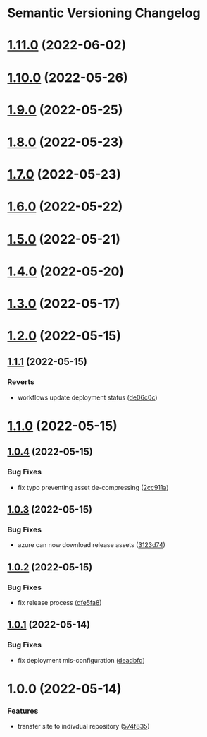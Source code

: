 # Semantic Versioning Changelog

# [1.11.0](https://github.com/myHill-Cycling/AstraWeb/compare/v1.10.0...v1.11.0) (2022-06-02)

# [1.10.0](https://github.com/myHill-Cycling/AstraWeb/compare/v1.9.0...v1.10.0) (2022-05-26)

# [1.9.0](https://github.com/myHill-Cycling/AstraWeb/compare/v1.8.0...v1.9.0) (2022-05-25)

# [1.8.0](https://github.com/myHill-Cycling/AstraWeb/compare/v1.7.0...v1.8.0) (2022-05-23)

# [1.7.0](https://github.com/myHill-Cycling/AstraWeb/compare/v1.6.0...v1.7.0) (2022-05-23)

# [1.6.0](https://github.com/myHill-Cycling/AstraWeb/compare/v1.5.0...v1.6.0) (2022-05-22)

# [1.5.0](https://github.com/myHill-Cycling/AstraWeb/compare/v1.4.0...v1.5.0) (2022-05-21)

# [1.4.0](https://github.com/myHill-Cycling/AstraWeb/compare/v1.3.0...v1.4.0) (2022-05-20)

# [1.3.0](https://github.com/myHill-Cycling/AstraWeb/compare/v1.2.0...v1.3.0) (2022-05-17)

# [1.2.0](https://github.com/myHill-Cycling/AstraWeb/compare/v1.1.1...v1.2.0) (2022-05-15)

## [1.1.1](https://github.com/myHill-Cycling/AstraWeb/compare/v1.1.0...v1.1.1) (2022-05-15)


### Reverts

* workflows update deployment status ([de06c0c](https://github.com/myHill-Cycling/AstraWeb/commit/de06c0c25ac22cea97c7f9242e5065b024648af8))

# [1.1.0](https://github.com/myHill-Cycling/AstraWeb/compare/v1.0.4...v1.1.0) (2022-05-15)

## [1.0.4](https://github.com/myHill-Cycling/AstraWeb/compare/v1.0.3...v1.0.4) (2022-05-15)


### Bug Fixes

* fix typo preventing asset de-compressing ([2cc911a](https://github.com/myHill-Cycling/AstraWeb/commit/2cc911a226b536f19a6cc41861875ffe939be052))

## [1.0.3](https://github.com/myHill-Cycling/AstraWeb/compare/v1.0.2...v1.0.3) (2022-05-15)


### Bug Fixes

* azure can now download release assets ([3123d74](https://github.com/myHill-Cycling/AstraWeb/commit/3123d74ccc33abaa3bbcf8fdea07a1924701683b))

## [1.0.2](https://github.com/myHill-Cycling/AstraWeb/compare/v1.0.1...v1.0.2) (2022-05-15)


### Bug Fixes

* fix release process ([dfe5fa8](https://github.com/myHill-Cycling/AstraWeb/commit/dfe5fa8e8deb4803864117135b87d23a728d7b43))

## [1.0.1](https://github.com/myHill-Cycling/AstraWeb/compare/v1.0.0...v1.0.1) (2022-05-14)


### Bug Fixes

* fix deployment mis-configuration ([deadbfd](https://github.com/myHill-Cycling/AstraWeb/commit/deadbfdf3944eee251b7f81cfbe8b77f5054e31d))

# 1.0.0 (2022-05-14)


### Features

* transfer site to indivdual repository ([574f835](https://github.com/myHill-Cycling/AstraWeb/commit/574f8353e29f03fbc55c29836d86695534ce0f13))
